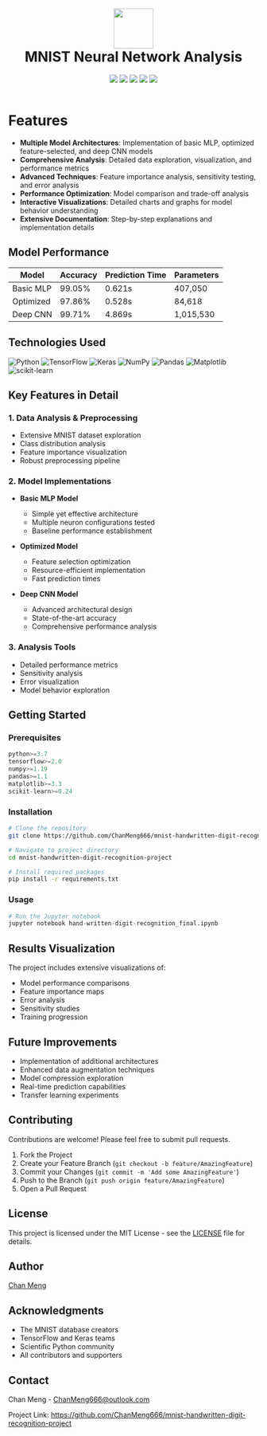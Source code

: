 <div align="center">
 <h1> <img src="https://raw.githubusercontent.com/ChanMeng666/mnist-neural-network-analysis/main/assets/logo.png" width="80px"><br/>MNIST Neural Network Analysis</h1>
 <img src="https://img.shields.io/badge/Python-3.7+-blue.svg?style=flat&logo=python&logoColor=white"/>
 <img src="https://img.shields.io/badge/TensorFlow-2.0+-orange.svg?style=flat&logo=tensorflow&logoColor=white"/>
 <img src="https://img.shields.io/badge/Keras-red.svg?style=flat&logo=keras&logoColor=white"/>
 <img src="https://img.shields.io/badge/License-MIT-green.svg?style=flat"/>
 <img src="https://img.shields.io/badge/Contributions-Welcome-brightgreen.svg?style=flat"/>
</div>

<br/>

# Features
- **Multiple Model Architectures**: Implementation of basic MLP, optimized feature-selected, and deep CNN models
- **Comprehensive Analysis**: Detailed data exploration, visualization, and performance metrics
- **Advanced Techniques**: Feature importance analysis, sensitivity testing, and error analysis
- **Performance Optimization**: Model comparison and trade-off analysis
- **Interactive Visualizations**: Detailed charts and graphs for model behavior understanding
- **Extensive Documentation**: Step-by-step explanations and implementation details

## Model Performance
| Model     | Accuracy | Prediction Time | Parameters |
| --------- | -------- | --------------- | ---------- |
| Basic MLP | 99.05%   | 0.621s          | 407,050    |
| Optimized | 97.86%   | 0.528s          | 84,618     |
| Deep CNN  | 99.71%   | 4.869s          | 1,015,530  |

## Technologies Used
![Python](https://img.shields.io/badge/python-%233776AB.svg?style=for-the-badge&logo=python&logoColor=white)
![TensorFlow](https://img.shields.io/badge/tensorflow-%23FF6F00.svg?style=for-the-badge&logo=tensorflow&logoColor=white)
![Keras](https://img.shields.io/badge/keras-%23D00000.svg?style=for-the-badge&logo=keras&logoColor=white)
![NumPy](https://img.shields.io/badge/numpy-%23013243.svg?style=for-the-badge&logo=numpy&logoColor=white)
![Pandas](https://img.shields.io/badge/pandas-%23150458.svg?style=for-the-badge&logo=pandas&logoColor=white)
![Matplotlib](https://img.shields.io/badge/Matplotlib-%23ffffff.svg?style=for-the-badge&logo=Matplotlib&logoColor=black)
![scikit-learn](https://img.shields.io/badge/scikit--learn-%23F7931E.svg?style=for-the-badge&logo=scikit-learn&logoColor=white)

## Key Features in Detail

### 1. Data Analysis & Preprocessing
- Extensive MNIST dataset exploration
- Class distribution analysis 
- Feature importance visualization
- Robust preprocessing pipeline

### 2. Model Implementations
- **Basic MLP Model**
  - Simple yet effective architecture
  - Multiple neuron configurations tested
  - Baseline performance establishment
  
- **Optimized Model**
  - Feature selection optimization
  - Resource-efficient implementation
  - Fast prediction times
  
- **Deep CNN Model**
  - Advanced architectural design
  - State-of-the-art accuracy
  - Comprehensive performance analysis

### 3. Analysis Tools
- Detailed performance metrics
- Sensitivity analysis
- Error visualization
- Model behavior exploration

## Getting Started

### Prerequisites
```python
python>=3.7
tensorflow>=2.0
numpy>=1.19
pandas>=1.1
matplotlib>=3.3
scikit-learn>=0.24
```

### Installation
```bash
# Clone the repository
git clone https://github.com/ChanMeng666/mnist-handwritten-digit-recognition-project.git

# Navigate to project directory
cd mnist-handwritten-digit-recognition-project

# Install required packages
pip install -r requirements.txt
```

### Usage
```python
# Run the Jupyter notebook
jupyter notebook hand-written-digit-recognition_final.ipynb
```

## Results Visualization
The project includes extensive visualizations of:
- Model performance comparisons
- Feature importance maps
- Error analysis
- Sensitivity studies
- Training progression

## Future Improvements
- Implementation of additional architectures
- Enhanced data augmentation techniques
- Model compression exploration
- Real-time prediction capabilities
- Transfer learning experiments

## Contributing
Contributions are welcome! Please feel free to submit pull requests.

1. Fork the Project
2. Create your Feature Branch (`git checkout -b feature/AmazingFeature`)
3. Commit your Changes (`git commit -m 'Add some AmazingFeature'`)
4. Push to the Branch (`git push origin feature/AmazingFeature`)
5. Open a Pull Request

## License
This project is licensed under the MIT License - see the [LICENSE](LICENSE) file for details.

## Author
[Chan Meng](https://github.com/ChanMeng666)

## Acknowledgments
- The MNIST database creators
- TensorFlow and Keras teams
- Scientific Python community
- All contributors and supporters

## Contact
Chan Meng - ChanMeng666@outlook.com

Project Link: https://github.com/ChanMeng666/mnist-handwritten-digit-recognition-project

